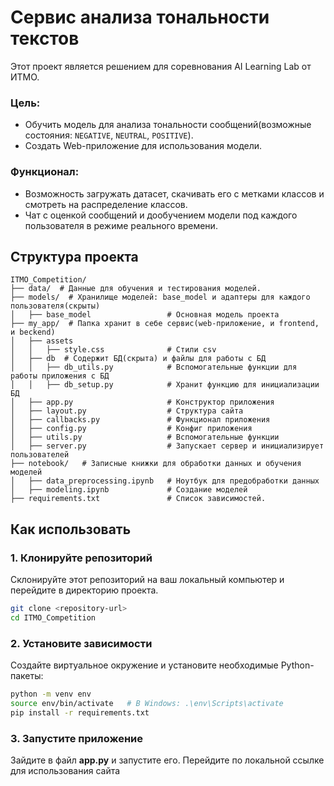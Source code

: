 # Сервис анализа тональности текстов

Этот проект является решением для соревнования AI Learning Lab от ИТМО. 

### Цель:
- Обучить модель для анализа тональности сообщений(возможные состояния: `NEGATIVE`, `NEUTRAL`, `POSITIVE`).
- Создать Web-приложение для использования модели.

### Функционал:
- Возможность загружать датасет, скачивать его с метками классов и смотреть на распределение классов.
- Чат с оценкой сообщений и дообучением модели под каждого пользователя в режиме реального времени.

## Структура проекта

```
ITMO_Competition/
├── data/  # Данные для обучения и тестирования моделей.
├── models/  # Хранилище моделей: base_model и адаптеры для каждого пользователя(скрыты)
│   ├── base_model                 # Основная модель проекта
├── my_app/  # Папка хранит в себе сервис(web-приложение, и frontend, и beckend)
│   ├── assets                   
│   │   ├── style.css              # Стили csv
│   ├── db  # Содержит БД(скрыта) и файлы для работы с БД                   
│   │   ├── db_utils.py            # Вспомогательные функции для работы приложения с БД
│   │   ├── db_setup.py            # Хранит функцию для инициализации БД
│   ├── app.py                     # Конструктор приложения
│   ├── layout.py                  # Структура сайта
│   ├── callbacks.py               # Функционал приложения
│   ├── config.py                  # Конфиг приложения
│   ├── utils.py                   # Вспомогательные функции
│   ├── server.py                  # Запускает сервер и инициализирует пользователей
├── notebook/   # Записные книжки для обработки данных и обучения моделей
│   ├── data_preprocessing.ipynb   # Ноутбук для предобработки данных
│   ├── modeling.ipynb             # Создание моделей
├── requirements.txt               # Список зависимостей.
```

## Как использовать

### 1. Клонируйте репозиторий

Склонируйте этот репозиторий на ваш локальный компьютер и перейдите в директорию проекта.

```bash
git clone <repository-url>
cd ITMO_Competition
```

### 2. Установите зависимости

Создайте виртуальное окружение и установите необходимые Python-пакеты:

```bash
python -m venv env
source env/bin/activate   # В Windows: .\env\Scripts\activate
pip install -r requirements.txt
```

### 3. Запустите приложение

Зайдите в файл **app.py** и запустите его. Перейдите по локальной ссылке для использования сайта
